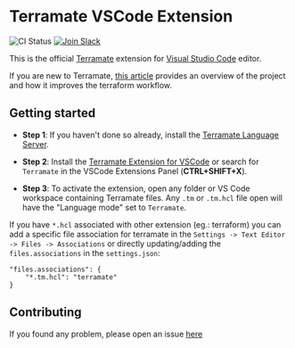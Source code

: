 # Terramate VSCode Extension

![CI Status](https://github.com/mineiros-io/vscode-terramate/actions/workflows/ci.yml/badge.svg)
[![Join Slack](https://img.shields.io/badge/slack-@mineiros--community-f32752.svg?logo=slack)](https://mineiros.io/slack)

This is the official [Terramate](https://github.com/mineiros-io/terramate)
extension for [Visual Studio Code](https://code.visualstudio.com/) editor.

If you are new to Terramate, [this article](https://blog.mineiros.io/introducing-terramate-an-orchestrator-and-code-generator-for-terraform-5e538c9ee055)
provides an overview of the project and how it improves the terraform workflow.

## Getting started

* **Step 1**: If you haven't done so already, install the
[Terramate Language Server](https://github.com/mineiros-io/terramate-ls).

* **Step 2**: Install the [Terramate Extension for VSCode](https://marketplace.visualstudio.com/items?itemName=Mineiros.terramate) or search for `Terramate` in
the VSCode Extensions Panel (**CTRL+SHIFT+X**).

* **Step 3**: To activate the extension, open any folder or VS Code workspace 
containing Terramate files. Any `.tm` or `.tm.hcl` file open will have the
"Language mode" set to `Terramate`.

If you have `*.hcl` associated with other extension (eg.: terraform) you can
add a specific file association for terramate in the `Settings -> Text Editor -> Files -> Associations` 
or directly updating/adding the `files.associations` in the `settings.json`:

```
"files.associations": {
	"*.tm.hcl": "terramate"
}
```

## Contributing

If you found any problem, please open an issue [here]()